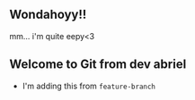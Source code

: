 ## Wondahoyy!!
mm... i'm quite eepy<3
## Welcome to Git from dev abriel

- I'm adding this from `feature-branch`